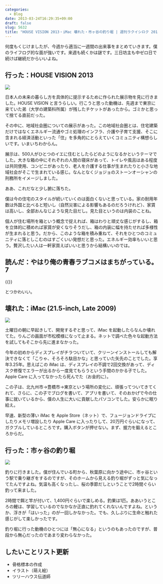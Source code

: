 ```yaml
---
categories:
  - Blog
date: 2013-03-24T16:29:35+09:00
draft: false
slug: 5632
title: "HOUSE VISION 2013・iMac 壊れた・市ヶ谷の釣り堀 | 週刊ラクイシロク 2013年第12週"
---
```


何度もくじけましたが、今週から適当に一週間の出来事をまとめていきます。僕のライフログ的な面が強いです。来週も続くかは謎です。三日坊主も中ゼロ日で続けば継続だからいいよね。

## 行った：HOUSE VISION 2013

![](/images/2013/03/5632_1.jpg)

日本人の未来の暮らし方を具体的に提示するために作られた展示物を見に行きました。HOUSE VISION と言うらしい。行こうと思った動機は、先週まで東京に来ていた弟（大学の建築科所属）が残したチケットがあったから。ゴミかと思って捨てる直前だった。

その中に、地域社会圏についての展示があった。この地域社会圏とは、住宅建築だけではなくエネルギー流通やゴミ処理のインフラ、介護や子育て支援、そこに含まれる経済活動といった「住」を多角的にとらえていくコミュニティ構想らしいです。いまいちわからん。

展示は、500人がひとつのイエに住むとしたらどのようになるかというテーマでした。大きな箱の中にそれぞれの人間の寝床があって、トイレや風呂はある程度は共同使用、コンビニがあったり、老人を介護する仕事が生まれたりと小さな地域社会がそこで生まれている感じ。なんとなくジョジョのストーンオーシャンの刑務所をイメージしました。

ああ、これだなと少し腑に落ちた。

僕は今の住宅のスタイルが続いていくのは面白くないと思っている。家の耐用年数は外国と比べると短いし（自然災害による影響もあるのだろうけれど）、家賃は高いし、全部おんなじような見た目だし。見た目というのは内装のことね。

個人が住む場所を箱という概念で捉えれば、箱はわりと頑丈な感じがするし、箱を立体的に積めれば家賃が安くなりそうだし、箱の内装に幅を持たせれば多様性が生まれると思う。だから、このような箱を積み重ねて、それをひとつのコミュニティに落としこむのはすごくいい発想だと思った。エネルギー効率もいいと思う。贅沢したい人は一軒家買えばいいと思うから結構いいのでは。

## 読んだ：やはり俺の青春ラブコメはまちがっている。7

{{<amazon id="4094514023" title="やはり俺の青春ラブコメはまちがっている。7 (ガガガ文庫)" src="https://images-na.ssl-images-amazon.com/images/I/512d9mOAy8L._SL160_.jpg">}}

とつかわいい。

## 壊れた：iMac (21.5-inch, Late 2009)

![](/images/2013/03/5632_2.jpg)

土曜日の朝に早起きして、開発するぞと思って、iMac を起動したらなんか壊れてた。りんごの画面が市松模様になって止まる。ネットで調べた色々な起動方法を試してもそこから先に進まなかった。

今年の初めからディスプレイがチラついていて、クリーンインストールしても解決できなくて「こりゃ、そろそろ駄目かな」と思っていた矢先のことでした。享年3.25年。思えばこの iMac は、ディスプレイの不調で2回交換があって、ディスク修復でエラーが出るから一度見てもらうという手間のかかる子でした。Apple Care に入ってなかったら死んでた（お金的に）。

この子は、北九州市→豊橋市→東京という場所の変化に、頑張ってついてきてくれて、さらに、この子でブログを書いて、アプリを書いて、そのおかげで今の仕事に就いているから、僕の人生に大いに貢献したパソコンでした。安らかに眠り給え。

早速、新型の薄い iMac を Apple Store（ネット）で、フュージョンドライブにしたりメモリ増設したり Apple Care に入ったりして、20万円ぐらいになって、ガクブルしているところです。購入ボタンが押せない。まず、握力を鍛えるところからだ。

## 行った：市ヶ谷の釣り堀

![](/images/2013/03/5632_3.jpg)

釣りに行きました。僕が住んでいる町から、秋葉原に向かう途中に、市ヶ谷という駅で乗り継ぎをするのですが、そのホームから見える釣り堀がずっと気になってたんですよね。気温も高くなったし、桜の季節だしということで2時間ぐらい釣って来ました。

2時間で餌と竿が付いて、1,400円ぐらいで楽しめる。釣果は1匹。ああいうところの鯉は、学習しているのでなかなか正直に釣れてくれないんですよね。というか、浮きが「はいった」のが一回しかなかった。でも、久しぶりに生命と触れた感じがして楽しかったです。

釣り堀に行った動機のひとつには「無心になる」というのもあったのですが、普段から無心だったのであまり変わらなかった。

## したいことリスト更新

* 骨格標本の作成
* イラスト（萌え絵）
* ツリーハウス伝道師

